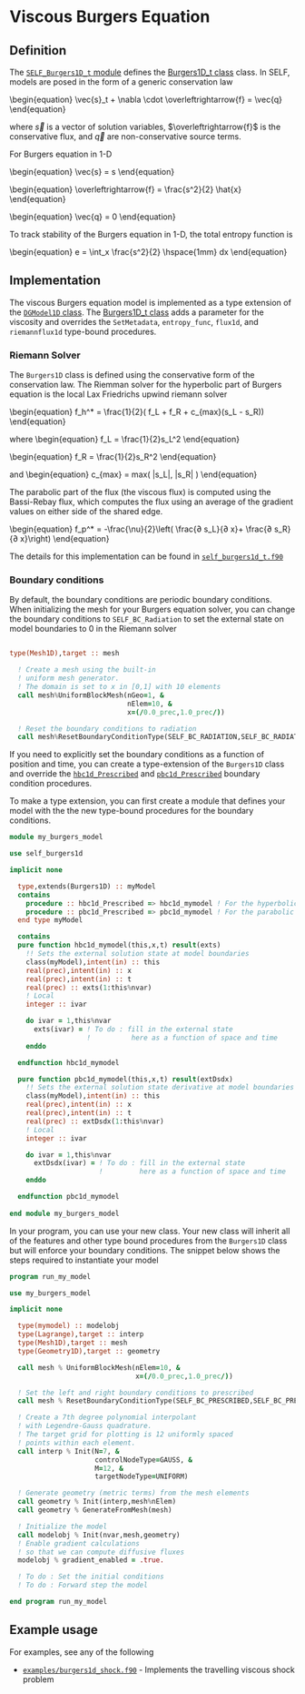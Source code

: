 # Viscous Burgers Equation

## Definition
The [`SELF_Burgers1D_t` module](../ford/module/self_burgers1d_t.html) defines the [Burgers1D_t class](ford/type/burgers1d_t.html) class. In SELF, models are posed in the form of a generic conservation law

\begin{equation}
\vec{s}_t + \nabla \cdot \overleftrightarrow{f} = \vec{q}
\end{equation}

where $\vec{s}$ is a vector of solution variables, $\overleftrightarrow{f}$ is the conservative flux, and $\vec{q}$ are non-conservative source terms. 

For Burgers equation in 1-D

\begin{equation}
\vec{s} = s
\end{equation}

\begin{equation}
\overleftrightarrow{f} = \frac{s^2}{2} \hat{x}
\end{equation}

\begin{equation}
\vec{q} = 0
\end{equation}

To track stability of the Burgers equation in 1-D, the total entropy function is

\begin{equation}
e = \int_x \frac{s^2}{2} \hspace{1mm} dx
\end{equation}

## Implementation
The viscous Burgers equation model is implemented as a type extension of the [`DGModel1D` class](../ford/type/dgmodel1d_t.html). The [Burgers1D_t class](../ford/type/burgers1d_t.html) adds a parameter for the viscosity and overrides the `SetMetadata`, `entropy_func`, `flux1d`, and `riemannflux1d` type-bound procedures.

### Riemann Solver
The `Burgers1D` class is defined using the conservative form of the conservation law. The Riemman solver for the hyperbolic part of Burgers equation is the local Lax Friedrichs upwind riemann solver

\begin{equation}
f_h^* = \frac{1}{2}( f_L + f_R + c_{max}(s_L - s_R))
\end{equation}

where 
\begin{equation}
f_L = \frac{1}{2}s_L^2
\end{equation}

\begin{equation}
f_R = \frac{1}{2}s_R^2
\end{equation}

and 
\begin{equation}
c_{max} = max( |s_L|, |s_R| )
\end{equation}

The parabolic part of the flux (the viscous flux) is computed using the Bassi-Rebay flux, which computes the flux using an average of the gradient values on either side of the shared edge.

\begin{equation}
f_p^* = -\frac{\nu}{2}\left( \frac{∂ s_L}{∂ x}+ \frac{∂ s_R}{∂ x}\right)
\end{equation}

The details for this implementation can be found in [`self_burgers1d_t.f90`](../ford/sourcefile/self_burgers1d_t.f90.html)

### Boundary conditions
By default, the boundary conditions are periodic boundary conditions. When initializing the mesh for your Burgers equation solver, you can change the boundary conditions to `SELF_BC_Radiation` to set the external state on model boundaries to 0 in the Riemann solver

```fortran

type(Mesh1D),target :: mesh

  ! Create a mesh using the built-in
  ! uniform mesh generator.
  ! The domain is set to x in [0,1] with 10 elements
  call mesh%UniformBlockMesh(nGeo=1, &
                             nElem=10, &
                             x=(/0.0_prec,1.0_prec/))

  ! Reset the boundary conditions to radiation
  call mesh%ResetBoundaryConditionType(SELF_BC_RADIATION,SELF_BC_RADIATION)

```

If you need to explicitly set the boundary conditions as a function of position and time, you can create a type-extension of the `Burgers1D` class and override the [`hbc1d_Prescribed`](../ford/proc/hbc1d_prescribed_model.html) and [`pbc1d_Prescribed`](../ford/proc/pbc1d_prescribed_model.html) boundary condition procedures.

To make a type extension, you can first create a module that defines your model with the the new type-bound procedures for the boundary conditions.

```fortran
module my_burgers_model

use self_burgers1d

implicit none

  type,extends(Burgers1D) :: myModel
  contains
    procedure :: hbc1d_Prescribed => hbc1d_mymodel ! For the hyperbolic part
    procedure :: pbc1d_Prescribed => pbc1d_mymodel ! For the parabolic part
  end type myModel

  contains
  pure function hbc1d_mymodel(this,x,t) result(exts)
    !! Sets the external solution state at model boundaries
    class(myModel),intent(in) :: this
    real(prec),intent(in) :: x
    real(prec),intent(in) :: t
    real(prec) :: exts(1:this%nvar)
    ! Local
    integer :: ivar

    do ivar = 1,this%nvar
      exts(ivar) = ! To do : fill in the external state 
                   !          here as a function of space and time
    enddo

  endfunction hbc1d_mymodel

  pure function pbc1d_mymodel(this,x,t) result(extDsdx)
    !! Sets the external solution state derivative at model boundaries
    class(myModel),intent(in) :: this
    real(prec),intent(in) :: x
    real(prec),intent(in) :: t
    real(prec) :: extDsdx(1:this%nvar)
    ! Local
    integer :: ivar

    do ivar = 1,this%nvar
      extDsdx(ivar) = ! To do : fill in the external state 
                      !         here as a function of space and time
    enddo

  endfunction pbc1d_mymodel
  
end module my_burgers_model
```

In your program, you can use your new class. Your new class will inherit all of the features and other type bound procedures from the `Burgers1D` class but will enforce your boundary conditions. The snippet below shows the steps required to instantiate your model

```fortran
program run_my_model

use my_burgers_model

implicit none

  type(mymodel) :: modelobj
  type(Lagrange),target :: interp
  type(Mesh1D),target :: mesh
  type(Geometry1D),target :: geometry

  call mesh % UniformBlockMesh(nElem=10, &
                               x=(/0.0_prec,1.0_prec/))

  ! Set the left and right boundary conditions to prescribed
  call mesh % ResetBoundaryConditionType(SELF_BC_PRESCRIBED,SELF_BC_PRESCRIBED)

  ! Create a 7th degree polynomial interpolant
  ! with Legendre-Gauss quadrature.
  ! The target grid for plotting is 12 uniformly spaced
  ! points within each element.
  call interp % Init(N=7, &
                     controlNodeType=GAUSS, &
                     M=12, &
                     targetNodeType=UNIFORM)

  ! Generate geometry (metric terms) from the mesh elements
  call geometry % Init(interp,mesh%nElem)
  call geometry % GenerateFromMesh(mesh)

  ! Initialize the model
  call modelobj % Init(nvar,mesh,geometry)
  ! Enable gradient calculations
  ! so that we can compute diffusive fluxes
  modelobj % gradient_enabled = .true.

  ! To do : Set the initial conditions
  ! To do : Forward step the model

end program run_my_model
```



## Example usage

For examples, see any of the following

* [`examples/burgers1d_shock.f90`](https://github.com/FluidNumerics/SELF/blob/main/examples/burgers1d_shock.f90) - Implements the travelling viscous shock problem